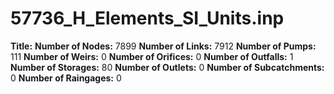# 57736_H_Elements_SI_Units.inp
**Title:** 
**Number of Nodes:** 7899
**Number of Links:** 7912
**Number of Pumps:** 111
**Number of Weirs:** 0
**Number of Orifices:** 0
**Number of Outfalls:** 1
**Number of Storages:** 80
**Number of Outlets:** 0
**Number of Subcatchments:** 0
**Number of Raingages:** 0
